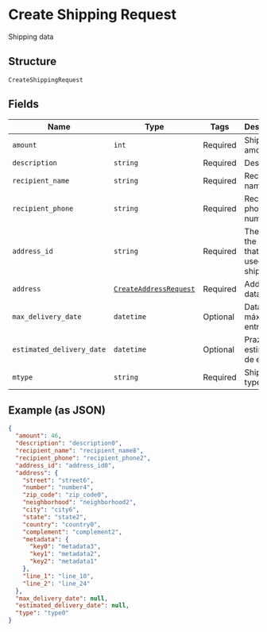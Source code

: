 
# Create Shipping Request

Shipping data

## Structure

`CreateShippingRequest`

## Fields

| Name | Type | Tags | Description |
|  --- | --- | --- | --- |
| `amount` | `int` | Required | Shipping amount |
| `description` | `string` | Required | Description |
| `recipient_name` | `string` | Required | Recipient name |
| `recipient_phone` | `string` | Required | Recipient phone number |
| `address_id` | `string` | Required | The id of the address that will be used for shipping |
| `address` | [`CreateAddressRequest`](../../doc/models/create-address-request.md) | Required | Address data |
| `max_delivery_date` | `datetime` | Optional | Data máxima de entrega |
| `estimated_delivery_date` | `datetime` | Optional | Prazo estimado de entrega |
| `mtype` | `string` | Required | Shipping type |

## Example (as JSON)

```json
{
  "amount": 46,
  "description": "description0",
  "recipient_name": "recipient_name8",
  "recipient_phone": "recipient_phone2",
  "address_id": "address_id0",
  "address": {
    "street": "street6",
    "number": "number4",
    "zip_code": "zip_code0",
    "neighborhood": "neighborhood2",
    "city": "city6",
    "state": "state2",
    "country": "country0",
    "complement": "complement2",
    "metadata": {
      "key0": "metadata3",
      "key1": "metadata2",
      "key2": "metadata1"
    },
    "line_1": "line_10",
    "line_2": "line_24"
  },
  "max_delivery_date": null,
  "estimated_delivery_date": null,
  "type": "type0"
}
```

